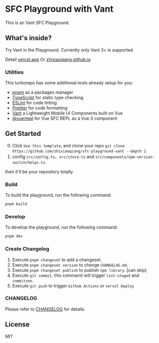 # SFC Playground with Vant

This is an Vant SFC Playground.

## What's inside?

Try Vant in the Playground. Currently only Vant 3+ is supported

Detail [vercel.app](sfc-playground-vant.vercel.app/) Or [zhixiaoqiang.github.io](https://zhixiaoqiang.github.io/sfc-playground-vant/)

### Utilities

This turborepo has some additional tools already setup for you:

- [pnpm](https://pnpm.io) as a packages manager
- [TypeScript](https://www.typescriptlang.org/) for static type checking
- [ESLint](https://eslint.org/) for code linting
- [Prettier](https://prettier.io) for code formatting
- [Vant](https://vant-contrib.gitee.io/vant) a Lightweight Mobile UI Components built on Vue
- [@vue/repl](https://github.com/vuejs/repl) for Vue SFC REPL as a Vue 3 component

## Get Started

0. Click `Use this template`, and clone your repo `git clone https://github.com/zhixiaoqiang/sfc-playground-vant --depth 1`.
1. config `src/config.ts`、`src/store.ts` and `src/components/npm-version-switch/helps.ts`.

then it'll be your repository totally.

### Build

To build the playground, run the following command:

```bash
pnpm build
```

### Develop

To develop the playground, run the following command:

```bash
pnpm dev
```

### Create Changelog

1. Execute `pnpm changeset` to add a changeset.
2. Execute `pnpm changeset version` to change `CHANGELOG.md`.
3. Execute `pnpm changeset publish` to publish `npm library`. [can skip]
4. Execute `git commit`, this command will trigger `lint-staged` and `commitzen`.
5. Execute `git push` to trigger `Github Actions` or `vercel Deploy`
<!-- 3. If you create a PR merge to main, `changeset/actions` will create a `Version Packages` PR. confirm merge `Version Packages` PR will trigger `changeset publish`, it's really publish. -->

### CHANGELOG

Please refer to [CHANGELOG](https://github.com/zhixiaoqiang/sfc-playground-vant/blob/main/CHANGELOG.md) for details.
## License

MIT

